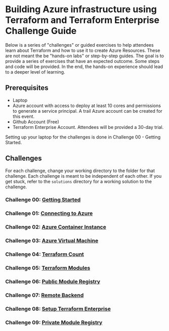 # Building Azure infrastructure using Terraform and Terraform Enterprise Challenge Guide

Below is a series of "challenges" or guided exercises to help attendees learn about Terraform and how to use it to create Azure Resources. These are not meant the be "hands-on labs" or step-by-step guides. The goal is to provide a series of exercises that have an expected outcome. Some steps and code will be provided. In the end, the hands-on experience should lead to a deeper level of learning.

## Prerequisites

- Laptop
- Azure account with access to deploy at least 10 cores and permissions to generate a service principal. A trail Azure account can be created for this event.
- Github Account (Free)
- Terraform Enterprise Account. Attendees will be provided a 30-day trial.

Setting up your laptop for the challenges is done in Challenge 00 - Getting Started.

## Challenges

For each challenge, change your working directory to the folder for that challenge.
Each challenge is meant to be independent of each other.
If you get stuck, refer to the `solutions` directory for a working solution to the challenge.

### Challenge 00: [Getting Started](challenges/00-gettingstarted/README.md)

### Challenge 01: [Connecting to Azure](challenges/01-connectingtoazure/README.md)

### Challenge 02: [Azure Container Instance](challenges/02-aci-helloworld/README.md)

### Challenge 03: [Azure Virtual Machine](challenges/03-azurevm/README.md)

### Challenge 04: [Terraform Count](challenges/04-terraformcount/README.md)

### Challenge 05: [Terraform Modules](challenges/05-terraformmodules/README.md)

### Challenge 06: [Public Module Registry](challenges/06-publicmoduleregistry/README.md)

### Challenge 07: [Remote Backend](challenges/07-remotebackend/README.md)

### Challenge 08: [Setup Terraform Enterprise](challenges/08-setupterraformenterprise/README.md)

### Challenge 09: [Private Module Registry](challenges/09-privatemoduleregistry/README.md)

